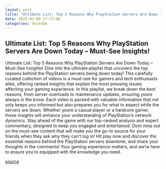 ```yaml
---
layout: post
title: "Ultimate List: Top 5 Reasons Why PlayStation Servers Are Down Today – Must-See Insights!"
date: 2025-02-09 17:17:06
categories: Youtube
---
```


## Ultimate List: Top 5 Reasons Why PlayStation Servers Are Down Today – Must-See Insights!

Ultimate List: Top 5 Reasons Why PlayStation Servers Are Down Today – Must-See Insights!
Dive into the ultimate playlist that uncovers the top reasons behind the PlayStation servers being down today! This carefully curated collection of videos is a must-see for gamers and tech enthusiasts alike, offering ranked insights that explain the most pressing issues affecting your gaming experience.
In this playlist, we break down the best reasons, from server overloads to maintenance updates, ensuring youre always in the know. Each video is packed with valuable information that not only keeps you informed but also prepares you for what to expect while the servers are down. Whether youre a casual player or a hardcore gamer, these insights will enhance your understanding of PlayStation’s network dynamics.
Stay ahead of the game with our top-ranked analysis and expert commentary, designed to keep you engaged and entertained. Dont miss out on the must-see content that will make you the go-to source for your friends when they ask why they can’t log in!
Hit play now and discover the essential reasons behind the PlayStation servers downtime, and share your thoughts in the comments! Your gaming experience matters, and we’re here to ensure you’re equipped with the knowledge you need.

[source](https://www.youtube.com/playlist?list=PLSjNQgxk4Oq2a7gldfsYu_coXUgwaC6ME)